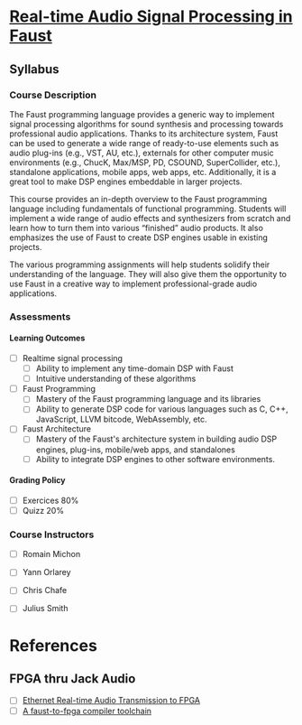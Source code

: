 # [Real-time Audio Signal Processing in Faust](https://www.kadenze.com/courses/real-time-audio-signal-processing-in-faust)

## Syllabus

### Course Description

The Faust programming language provides a generic way to implement signal processing algorithms for sound synthesis and processing towards professional audio applications. Thanks to its architecture system, Faust can be used to generate a wide range of ready-to-use elements such as audio plug-ins (e.g., VST, AU, etc.), externals for other computer music environments (e.g., ChucK, Max/MSP, PD, CSOUND, SuperCollider, etc.), standalone applications, mobile apps, web apps, etc. Additionally, it is a great tool to make DSP engines embeddable in larger projects.

This course provides an in-depth overview to the Faust programming language including fundamentals of functional programming. Students will implement a wide range of audio effects and synthesizers from scratch and learn how to turn them into various “finished” audio products. It also emphasizes the use of Faust to create DSP engines usable in existing projects.

The various programming assignments will help students solidify their understanding of the language. They will also give them the opportunity to use Faust in a creative way to implement professional-grade audio applications.

### Assessments

#### Learning Outcomes

- [ ] Realtime signal processing
  - [ ] Ability to implement any time-domain DSP with Faust
  - [ ] Intuitive understanding of these algorithms
- [ ] Faust Programming
  - [ ] Mastery of the Faust programming language and its libraries
  - [ ] Ability to generate DSP code for various languages such as C, C++, JavaScript, LLVM bitcode, WebAssembly, etc.
- [ ] Faust Architecture
  - [ ] Mastery of the Faust's architecture system in building audio DSP engines, plug-ins, mobile/web apps, and standalones
  - [ ] Ability to integrate DSP engines to other software environments.

#### Grading Policy 
- [ ] Exercices 80%
- [ ] Quizz 20%

### Course Instructors
- [ ] Romain Michon
- [ ] Yann Orlarey
- [ ] Chris Chafe
- [ ] Julius Smith


# References


## FPGA thru Jack Audio
- [ ] [Ethernet Real-time Audio Transmission to FPGA](https://inria.hal.science/hal-04726156v1/file/ios2024.pdf)
- [ ] [A faust-to-fpga compiler toolchain](https://github.com/inria-emeraude/syfala/)
